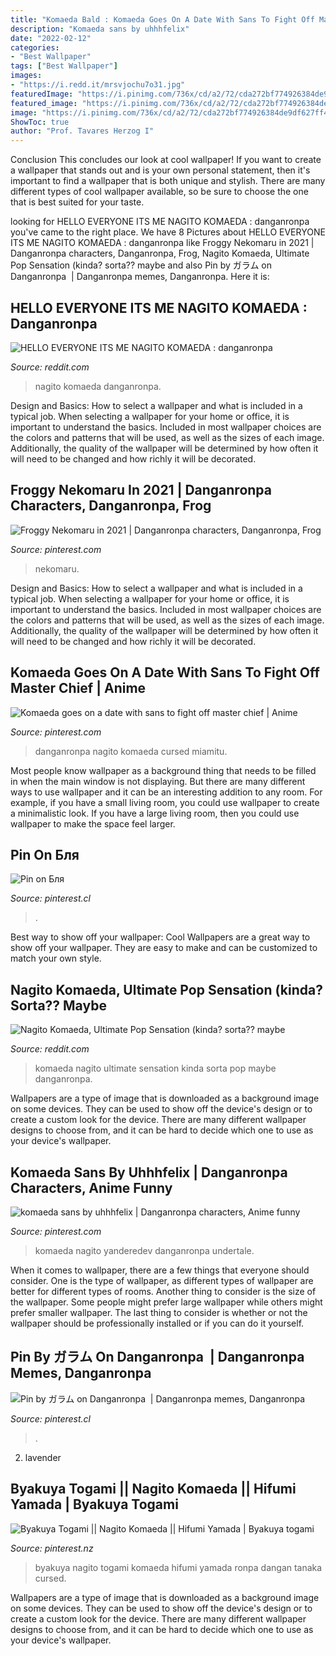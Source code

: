 ```yaml
---
title: "Komaeda Bald : Komaeda Goes On A Date With Sans To Fight Off Master Chief"
description: "Komaeda sans by uhhhfelix"
date: "2022-02-12"
categories:
- "Best Wallpaper"
tags: ["Best Wallpaper"]
images:
- "https://i.redd.it/mrsvjochu7o31.jpg"
featuredImage: "https://i.pinimg.com/736x/cd/a2/72/cda272bf774926384de9df627ff4f75d.jpg"
featured_image: "https://i.pinimg.com/736x/cd/a2/72/cda272bf774926384de9df627ff4f75d.jpg"
image: "https://i.pinimg.com/736x/cd/a2/72/cda272bf774926384de9df627ff4f75d.jpg"
ShowToc: true
author: "Prof. Tavares Herzog I"
---
```



Conclusion
This concludes our look at cool wallpaper! If you want to create a wallpaper that stands out and is your own personal statement, then it's important to find a wallpaper that is both unique and stylish. There are many different types of cool wallpaper available, so be sure to choose the one that is best suited for your taste.

	

		
looking for HELLO EVERYONE ITS ME NAGITO KOMAEDA : danganronpa you've came to the right place. We have 8 Pictures about HELLO EVERYONE ITS ME NAGITO KOMAEDA : danganronpa like Froggy Nekomaru in 2021 | Danganronpa characters, Danganronpa, Frog, Nagito Komaeda, Ultimate Pop Sensation (kinda? sorta?? maybe and also Pin by ガラム on Danganronpa ️ | Danganronpa memes, Danganronpa. Here it is:
		
    
## HELLO EVERYONE ITS ME NAGITO KOMAEDA : Danganronpa

<img loading=lazy src="https://preview.redd.it/7m2j5c7rnnp41.jpg?auto=webp&amp;s=9296aec90706c0c9223a6d46af10a8c67e24e24b" onerror="this.onerror=null;this.src='https://tse1.mm.bing.net/th?id=OIP.UOv_80QwAO2wFoVnG1UTzAHaHv&amp;pid=15.1';" alt="HELLO EVERYONE ITS ME NAGITO KOMAEDA : danganronpa">

_Source: reddit.com_

>nagito komaeda danganronpa. 

	

Design and Basics: How to select a wallpaper and what is included in a typical job.
When selecting a wallpaper for your home or office, it is important to understand the basics. Included in most wallpaper choices are the colors and patterns that will be used, as well as the sizes of each image. Additionally, the quality of the wallpaper will be determined by how often it will need to be changed and how richly it will be decorated.

    
## Froggy Nekomaru In 2021 | Danganronpa Characters, Danganronpa, Frog

<img loading=lazy src="https://i.pinimg.com/736x/a2/13/e6/a213e68de3e9a55df216457a540b1d75.jpg" onerror="this.onerror=null;this.src='https://tse3.mm.bing.net/th?id=OIP.6FdCR4WviZOvOnoqlNHcdgHaHa&amp;pid=15.1';" alt="Froggy Nekomaru in 2021 | Danganronpa characters, Danganronpa, Frog">

_Source: pinterest.com_

>nekomaru. 

	

Design and Basics: How to select a wallpaper and what is included in a typical job.
When selecting a wallpaper for your home or office, it is important to understand the basics. Included in most wallpaper choices are the colors and patterns that will be used, as well as the sizes of each image. Additionally, the quality of the wallpaper will be determined by how often it will need to be changed and how richly it will be decorated.

    
## Komaeda Goes On A Date With Sans To Fight Off Master Chief | Anime

<img loading=lazy src="https://i.pinimg.com/originals/6e/c5/36/6ec536cce8d0da7bde9e4d569048ca14.jpg" onerror="this.onerror=null;this.src='https://tse1.mm.bing.net/th?id=OIP.56UuaGdPV2dvES_aGEfbPQHaFL&amp;pid=15.1';" alt="Komaeda goes on a date with sans to fight off master chief | Anime">

_Source: pinterest.com_

>danganronpa nagito komaeda cursed miamitu. 

	

Most people know wallpaper as a background thing that needs to be filled in when the main window is not displaying. But there are many different ways to use wallpaper and it can be an interesting addition to any room. For example, if you have a small living room, you could use wallpaper to create a minimalistic look. If you have a large living room, then you could use wallpaper to make the space feel larger.

    
## Pin On Бля

<img loading=lazy src="https://i.pinimg.com/736x/a8/85/db/a885dbad66d0afa44e026ba6caed5173.jpg" onerror="this.onerror=null;this.src='https://tse4.mm.bing.net/th?id=OIP.U2SRaUbBmcKMIiKRF6iX-gHaIo&amp;pid=15.1';" alt="Pin on Бля">

_Source: pinterest.cl_

>. 

	

Best way to show off your wallpaper:
Cool Wallpapers are a great way to show off your wallpaper. They are easy to make and can be customized to match your own style.

    
## Nagito Komaeda, Ultimate Pop Sensation (kinda? Sorta?? Maybe

<img loading=lazy src="https://i.redd.it/mrsvjochu7o31.jpg" onerror="this.onerror=null;this.src='https://tse2.mm.bing.net/th?id=OIP.ryC7mvgAPhjprKtz14Cd5QHaJ4&amp;pid=15.1';" alt="Nagito Komaeda, Ultimate Pop Sensation (kinda? sorta?? maybe">

_Source: reddit.com_

>komaeda nagito ultimate sensation kinda sorta pop maybe danganronpa. 

	

Wallpapers are a type of image that is downloaded as a background image on some devices. They can be used to show off the device's design or to create a custom look for the device. There are many different wallpaper designs to choose from, and it can be hard to decide which one to use as your device's wallpaper.

    
## Komaeda Sans By Uhhhfelix | Danganronpa Characters, Anime Funny

<img loading=lazy src="https://i.pinimg.com/originals/02/cb/39/02cb397a2b8efd3b0c7da1423a809f79.jpg" onerror="this.onerror=null;this.src='https://tse1.mm.bing.net/th?id=OIP.VgRNug6dL-L_HeziMEa0uQHaHa&amp;pid=15.1';" alt="komaeda sans by uhhhfelix | Danganronpa characters, Anime funny">

_Source: pinterest.com_

>komaeda nagito yanderedev danganronpa undertale. 

	

When it comes to wallpaper, there are a few things that everyone should consider. One is the type of wallpaper, as different types of wallpaper are better for different types of rooms. Another thing to consider is the size of the wallpaper. Some people might prefer large wallpaper while others might prefer smaller wallpaper. The last thing to consider is whether or not the wallpaper should be professionally installed or if you can do it yourself.

    
## Pin By ガラム On Danganronpa ️ | Danganronpa Memes, Danganronpa

<img loading=lazy src="https://i.pinimg.com/736x/cd/a2/72/cda272bf774926384de9df627ff4f75d.jpg" onerror="this.onerror=null;this.src='https://tse3.mm.bing.net/th?id=OIP._D1yHxAsoixZQCx_4rVezQHaHe&amp;pid=15.1';" alt="Pin by ガラム on Danganronpa ️ | Danganronpa memes, Danganronpa">

_Source: pinterest.cl_

>. 

	

2. lavender 

    
## Byakuya Togami || Nagito Komaeda || Hifumi Yamada | Byakuya Togami

<img loading=lazy src="https://i.pinimg.com/originals/63/ed/fc/63edfc866027bd75820185c2500596ff.jpg" onerror="this.onerror=null;this.src='https://tse1.mm.bing.net/th?id=OIP.uIqcCA4Prwbu3sRI11IM0wHaKf&amp;pid=15.1';" alt="Byakuya Togami || Nagito Komaeda || Hifumi Yamada | Byakuya togami">

_Source: pinterest.nz_

>byakuya nagito togami komaeda hifumi yamada ronpa dangan tanaka cursed. 

	

Wallpapers are a type of image that is downloaded as a background image on some devices. They can be used to show off the device's design or to create a custom look for the device. There are many different wallpaper designs to choose from, and it can be hard to decide which one to use as your device's wallpaper.

